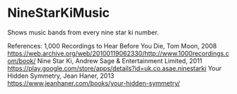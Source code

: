 # NineStarKiMusic
Shows music bands from every nine star ki number.

References:
1,000 Recordings to Hear Before You Die, Tom Moon, 2008
https://web.archive.org/web/20100119062330/http://www.1000recordings.com/book/
Nine Star Ki, Andrew Sage & Entertainment Limited, 2011
https://play.google.com/store/apps/details?id=uk.co.asae.ninestarki
Your Hidden Symmetry, Jean Haner, 2013
https://www.jeanhaner.com/books/your-hidden-symmetry/
